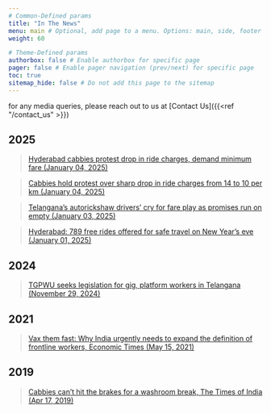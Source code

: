 ```yaml
---
# Common-Defined params
title: "In The News"
menu: main # Optional, add page to a menu. Options: main, side, footer
weight: 60

# Theme-Defined params
authorbox: false # Enable authorbox for specific page
pager: false # Enable pager navigation (prev/next) for specific page
toc: true 
sitemap_hide: false # Do not add this page to the sitemap
---
```


for any media queries, please reach out to us at [Contact Us]({{<ref "/contact_us" >}})

## 2025

> [Hyderabad cabbies protest drop in ride charges, demand minimum fare (January 04, 2025)](https://www.siasat.com/hyderabad-cab-drivers-protest-against-drop-in-ride-charges-demand-minimum-fare-3159124/amp/)

> [Cabbies hold protest over sharp drop in ride charges from 14 to 10 per km (January 04, 2025)](https://timesofindia.indiatimes.com/city/hyderabad/cabbies-hold-protest-over-sharp-drop-in-ride-charges-from-14-to-10-per-km/articleshow/116925734.cms)

> [Telangana’s autorickshaw drivers’ cry for fare play as promises run on empty (January 03, 2025)](https://www.thehindu.com/news/national/telangana/telanganas-autorickshaw-drivers-cry-for-fare-play-as-promises-run-on-empty/article69055282.ece)

> [Hyderabad: 789 free rides offered for safe travel on New Year’s eve (January 01, 2025)](https://www.siasat.com/hyderabad-789-free-rides-offered-for-safe-travel-on-new-years-eve-3157920/)

## 2024

> [TGPWU seeks legislation for gig, platform workers in Telangana (November 29, 2024)](https://www.siasat.com/tgpwu-seeks-legislation-for-gig-platform-workers-in-telangana-3139533/amp/)


## 2021

> [Vax them fast: Why India urgently needs to expand the definition of frontline workers, Economic Times (May 15, 2021)](https://economictimes.indiatimes.com/industry/healthcare/biotech/healthcare/vax-them-fast-why-india-urgently-needs-to-expand-the-definition-of-frontline-workers/articleshow/82663874.cms?from=mdr)

## 2019

> [Cabbies can’t hit the brakes for a washroom break, The Times of India (Apr 17, 2019)](https://timesofindia.indiatimes.com/city/hyderabad/cabbies-cant-hit-the-brakes-for-a-washroom-break/articleshow/68913516.cms)
